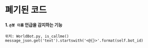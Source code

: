 # 폐기된 코드
#### 1. `@봇 이름` 언급을 감지하는 기능
```
위치: WorldBot.py, is_callme()
message_json.get('text').startswith('<@{}>'.format(self.bot_id)
```

